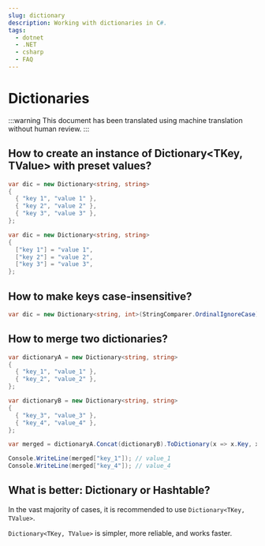 ```yaml
---
slug: dictionary
description: Working with dictionaries in C#.
tags:
  - dotnet
  - .NET
  - csharp
  - FAQ
---
```


# Dictionaries

:::warning
This document has been translated using machine translation without human review.
:::

## How to create an instance of Dictionary&lt;TKey, TValue&gt; with preset values?

```csharp title="Classic approach"
var dic = new Dictionary<string, string> 
{
  { "key 1", "value 1" },
  { "key 2", "value 2" },
  { "key 3", "value 3" },
};
```

```csharp title="C# 6.0 and above"
var dic = new Dictionary<string, string> 
{
  ["key 1"] = "value 1",
  ["key 2"] = "value 2",
  ["key 3"] = "value 3",
};
```

## How to make keys case-insensitive?

```csharp
var dic = new Dictionary<string, int>(StringComparer.OrdinalIgnoreCase);
```

## How to merge two dictionaries?

```csharp
var dictionaryA = new Dictionary<string, string>
{
  { "key_1", "value_1" },
  { "key_2", "value_2" },
};

var dictionaryB = new Dictionary<string, string>
{
  { "key_3", "value_3" },
  { "key_4", "value_4" },
};

var merged = dictionaryA.Concat(dictionaryB).ToDictionary(x => x.Key, x => x.Value);

Console.WriteLine(merged["key_1"]); // value_1
Console.WriteLine(merged["key_4"]); // value_4
```

## What is better: Dictionary or Hashtable?

In the vast majority of cases, it is recommended to use `Dictionary<TKey, TValue>`.

`Dictionary<TKey, TValue>` is simpler, more reliable, and works faster.
